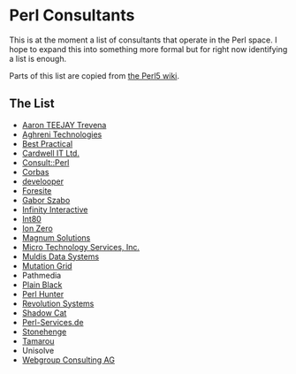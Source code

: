 # Perl Consultants

This is at the moment a list of consultants that operate in the Perl
space. I hope to expand this into something more formal but for right
now identifying a list is enough.

Parts of this list are copied from [the Perl5 wiki](https://www.socialtext.net/perl5/index.cgi?perl_businesses).

## The List


* [Aaron TEEJAY Trevena](https://www.socialtext.net/perl5/index.cgi?aaron_teejay_trevena)
* [Aghreni Technologies](http://www.aghreni.com/index.html)
* [Best Practical](http://bestpractical.com/)
* [Cardwell IT Ltd.](http://cardwellit.com/)
* [Consult::Perl](http://consult-perl.dk/)
* [Corbas](http://www.corbas.co.uk/)
* [develooper](http://develooper.com/)
* [Foresite](http://www.fsite.com/)
* [Gabor Szabo](https://www.socialtext.net/perl5/index.cgi?gabor_szabo)
* [Infinity Interactive](http://www.iinteractive.com/)
* [Int80](http://www.int80.biz/)
* [Ion Zero](http://www.ionzero.com/)
* [Magnum Solutions](http://mag-sol.com/)
* [Micro Technology Services, Inc.](http://www.mitsi.com/)
* [Muldis Data Systems](http://www.muldis.com/)
* [Mutation Grid](http://mutationgrid.com)
* Pathmedia
* [Plain Black](http://www.plainblack.com/)
* [Perl Hunter](http://PerlHunter.com)
* [Revolution Systems](http://www.revsys.com/)
* [Shadow Cat](http://www.shadowcat.co.uk/)
* [Perl-Services.de](http://www.perl-services.de)
* [Stonehenge](http://www.stonehenge.com/)
* [Tamarou](http://tamarou.com/)
* Unisolve
* [Webgroup Consulting AG](http://webgroup.ch/)
